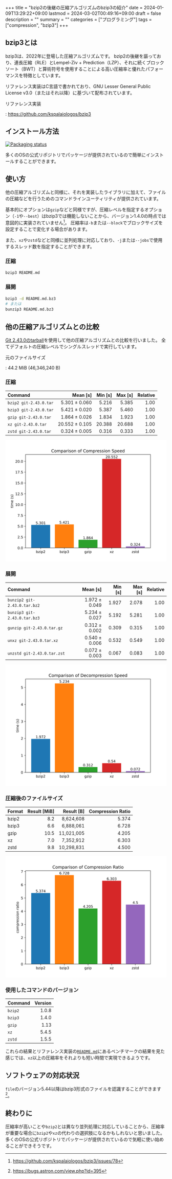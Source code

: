 +++
title = "bzip2の後継の圧縮アルゴリズムのbzip3の紹介"
date = 2024-01-09T13:29:22+09:00
lastmod = 2024-03-02T00:49:16+09:00
draft = false
description = ""
summary = ""
categories = ["プログラミング"]
tags = ["compression", "bzip3"]
+++

## bzip3とは

bzip3は、2022年に登場した圧縮アルゴリズムです。
bzip2の後継を謳っており、連長圧縮（RLE）とLempel-Ziv + Prediction（LZP）、それに続くブロックソート（BWT）と算術符号を使用することによる高い圧縮率と優れたパフォーマンスを特徴としています。

リファレンス実装はC言語で書かれており、GNU Lesser General Public License v3.0（またはそれ以降）に基づいて配布されています。

リファレンス実装

: <https://github.com/kspalaiologos/bzip3>

## インストール方法

[![Packaging status](https://repology.org/badge/vertical-allrepos/bzip3.svg?columns=3)](https://repology.org/project/bzip3/versions)

多くのOSの公式リポジトリでパッケージが提供されているので簡単にインストールすることができます。

## 使い方

他の圧縮アルゴリズムと同様に、それを実装したライブラリに加えて、ファイルの圧縮などを行うためのコマンドラインユーティリティが提供されています。

基本的にオプションは`gzip`などと同様ですが、圧縮レベルを指定するオプション（`-1`や`--best`）はbzip3では機能しないことから、バージョン1.4.0の時点では意図的に実装されていません[^1]。
圧縮率は`-b`または`--block`でブロックサイズを設定することで変化する場合があります。

また、`xz`や`zstd`などと同様に並列処理に対応しており、`-j`または`--jobs`で使用するスレッド数を指定することができます。

### 圧縮

```sh
bzip3 README.md
```

### 展開

```sh
bzip3 -d README.md.bz3
# または
bunzip3 README.md.bz3
```

## 他の圧縮アルゴリズムとの比較

[Git 2.43.0のtarball](https://mirrors.edge.kernel.org/pub/software/scm/git/git-2.43.0.tar.xz)を使用して他の圧縮アルゴリズムとの比較を行いました。
全てデフォルトの圧縮レベルでシングルスレッドで実行しています。

元のファイルサイズ

: 44.2 MiB (46,346,240 B)

### 圧縮

| Command                |       Mean [s] | Min [s] | Max [s] | Relative |
| :--------------------- | -------------: | ------: | ------: | -------: |
| `bzip2 git-2.43.0.tar` |  5.301 ± 0.060 |   5.216 |   5.385 |     1.00 |
| `bzip3 git-2.43.0.tar` |  5.421 ± 0.020 |   5.387 |   5.460 |     1.00 |
| `gzip git-2.43.0.tar`  |  1.864 ± 0.026 |   1.834 |   1.923 |     1.00 |
| `xz git-2.43.0.tar`    | 20.552 ± 0.105 |  20.388 |  20.688 |     1.00 |
| `zstd git-2.43.0.tar`  |  0.324 ± 0.005 |   0.316 |   0.333 |     1.00 |

![圧縮速度の比較](comparison-of-compression-speed.webp)

### 展開

| Command                      |      Mean [s] | Min [s] | Max [s] | Relative |
| :--------------------------- | ------------: | ------: | ------: | -------: |
| `bunzip2 git-2.43.0.tar.bz2` | 1.972 ± 0.049 |   1.927 |   2.078 |     1.00 |
| `bunzip3 git-2.43.0.tar.bz3` | 5.234 ± 0.027 |   5.192 |   5.281 |     1.00 |
| `gunzip git-2.43.0.tar.gz`   | 0.312 ± 0.002 |   0.309 |   0.315 |     1.00 |
| `unxz git-2.43.0.tar.xz`     | 0.540 ± 0.006 |   0.532 |   0.549 |     1.00 |
| `unzstd git-2.43.0.tar.zst`  | 0.072 ± 0.003 |   0.067 |   0.083 |     1.00 |

![展開速度の比較](comparison-of-decompression-speed.webp)

### 圧縮後のファイルサイズ

| Format | Result [MiB] | Result [B] | Compression Ratio |
| :----- | -----------: | ---------: | ----------------: |
| bzip2  |          8.2 |  8,624,608 |             5.374 |
| bzip3  |          6.6 |  6,888,061 |             6.728 |
| gzip   |         10.5 | 11,021,005 |             4.205 |
| xz     |          7.0 |  7,352,912 |             6.303 |
| zstd   |          9.8 | 10,298,831 |             4.500 |

![圧縮比の比較](comparison-of-compression-ratio.webp)

### 使用したコマンドのバージョン

| Command | Version |
| :------ | ------: |
| `bzip2` |   1.0.8 |
| `bzip3` |   1.4.0 |
| `gzip`  |    1.13 |
| `xz`    |   5.4.5 |
| `zstd`  |   1.5.5 |

これらの結果とリファレンス実装の[`README.md`](https://github.com/kspalaiologos/bzip3/blob/1.4.0/README.md)にあるベンチマークの結果を見た感じでは、`xz`以上の圧縮率をそれよりも短い時間で実現できるようです。

## ソフトウェアの対応状況

`file`のバージョン5.44以降はbzip3形式のファイルを認識することができます[^2]。

## 終わりに

圧縮率が高いことや`bzip2`とは異なり並列処理に対応していることから、圧縮率が重要な場合に`bzip2`や`xz`の代わりの選択肢になるかもしれないと思いました。
多くのOSの公式リポジトリでパッケージが提供されているので気軽に使い始めることができそうです。

[^1]: <https://github.com/kspalaiologos/bzip3/issues/78>
[^2]: <https://bugs.astron.com/view.php?id=395>
